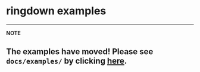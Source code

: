 # ringdown examples

---
**NOTE**

The examples have moved! Please see `docs/examples/` by clicking [here](https://github.com/maxisi/ringdown/tree/main/docs/examples).
---

